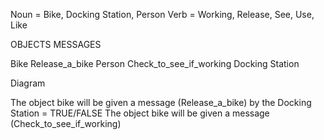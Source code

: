 Noun = Bike, Docking Station, Person
Verb = Working, Release, See, Use, Like

OBJECTS               MESSAGES

Bike                  Release_a_bike
Person                Check_to_see_if_working
Docking Station

Diagram

The object bike will be given a message (Release_a_bike) by the Docking Station = TRUE/FALSE
The object bike will be given a message (Check_to_see_if_working)